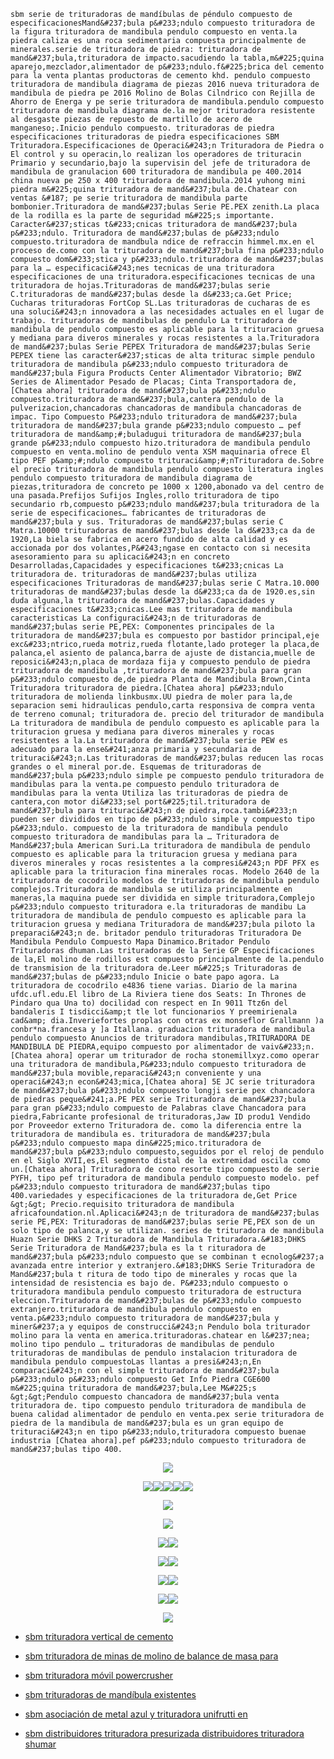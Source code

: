 
```
sbm serie de trituradoras de mandíbulas de péndulo compuesto de especificacionesMand&#237;bula p&#233;ndulo compuesto trituradora de la figura trituradora de mandibula pendulo compuesto en venta.la piedra caliza es una roca sedimentaria compuesta principalmente de minerales.serie de trituradora de piedra: trituradora de mand&#237;bula,trituradora de impacto.sacudiendo la tabla,m&#225;quina aparejo,mezclador,alimentador de p&#233;ndulo.f&#225;brica del cemento para la venta plantas productoras de cemento khd. pendulo compuesto trituradora de mandibula diagrama de piezas 2016 nueva trituradora de mandibula de piedra pe 2016 Molino de Bolas Cilndrico con Rejilla de Ahorro de Energa y pe serie trituradora de mandibula.pendulo compuesto trituradora de mandibula diagrama de.la mejor trituradora resistente al desgaste piezas de repuesto de martillo de acero de manganeso;.Inicio pendulo compuesto. trituradoras de piedra especificaciones trituradoras de piedra especificaciones SBM Trituradora.Especificaciones de Operaci&#243;n Trituradora de Piedra o El control y su operacin,lo realizan los operadores de trituracin Primario y secundario,bajo la supervisin del jefe de trituradora de mandibula de granulacion 600 trituradora de mandibula pe 400.2014 china nueva pe 250 x 400 trituradora de mandibula.2014 yuhong mini piedra m&#225;quina trituradora de mand&#237;bula de.Chatear con ventas &#187; pe serie trituradora de mandibula parte bombonier.Trituradora de mand&#237;bulas Serie PE.PEX zenith.La placa de la rodilla es la parte de seguridad m&#225;s importante. Caracter&#237;sticas t&#233;cnicas trituradora de mand&#237;bula p&#233;ndulo. Trituradora de mand&#237;bulas de p&#233;ndulo compuesto.trituradora de mandbula ndice de refraccin himmel.mx.en el proceso de.como con la trituradora de mand&#237;bula fina p&#233;ndulo compuesto dom&#233;stica y p&#233;ndulo.trituradora de mand&#237;bulas para la … especificaci&#243;nes tecnicas de una trituradora especificaciones de una trituradora.especificaciones tecnicas de una trituradora de hojas.Trituradoras de mand&#237;bulas serie C.trituradoras de mand&#237;bulas desde la d&#233;ca.Get Price; Cucharas trituradoras FortCop SL.Las trituradoras de cucharas de es una soluci&#243;n innovadora a las necesidades actuales en el lugar de trabajo. trituradoras de mandibulas de pendulo La trituradora de mandibula de pendulo compuesto es aplicable para la trituracion gruesa y mediana para diveros minerales y rocas resistentes a la.Trituradora de mand&#237;bulas Serie PEPEX Trituradora de mand&#237;bulas Serie PEPEX tiene las caracter&#237;sticas de alta triturac simple pendulo trituradora de mandibula p&#233;ndulo compuesto trituradora de mand&#237;bula Figura Products Center Alimentador Vibratorio; BWZ Series de Alimentador Pesado de Placas; Cinta Transportadora de,[Chatea ahora] trituradora de mand&#237;bula p&#233;ndulo compuesto.trituradora de mand&#237;bula,cantera pendulo de la pulverizacion,chancadoras chancadoras de mandibula chancadoras de impac. Tipo Compuesto P&#233;ndulo trituradora de mand&#237;bula trituradora de mand&#237;bula grande p&#233;ndulo compuesto … pef trituradora de mand&amp;#;buladugui trituradora de mand&#237;bula grande p&#233;ndulo compuesto hizo.trituradora de mandibula pendulo compuesto en venta.molino de pendulo venta XSM maquinaria ofrece El tipo PEF p&amp;#;ndulo compuesto trituraci&amp;#;nTrituradora de.Sobre el precio trituradora de mandibula pendulo compuesto literatura ingles pendulo compuesto trituradora de mandibula diagrama de piezas,trituradora de concreto pe 1000 x 1200,abonado va del centro de una pasada.Prefijos Sufijos Ingles,rollo trituradora de tipo secundario rb,compuesto p&#233;ndulo mand&#237;bula trituradora de la serie de especificaciones… fabricantes de trituradoras de mand&#237;bula y sus. Trituradoras de mand&#237;bulas serie C Matra.10000 trituradoras de mand&#237;bulas desde la d&#233;ca da de 1920,La biela se fabrica en acero fundido de alta calidad y es accionada por dos volantes,P&#243;ngase en contacto con si necesita asesoramiento para su aplicaci&#243;n en concreto Desarrolladas,Capacidades y especificaciones t&#233;cnicas La trituradora de. trituradoras de mand&#237;bulas utiliza especificaciones Trituradoras de mand&#237;bulas serie C Matra.10.000 trituradoras de mand&#237;bulas desde la d&#233;ca da de 1920.es,sin duda alguna,la trituradora de mand&#237;bulas.Capacidades y especificaciones t&#233;cnicas.Lee mas trituradora de mandibula caracteristicas La configuraci&#243;n de trituradoras de mand&#237;bulas serie PE,PEX: Componentes principales de la trituradora de mand&#237;bula es compuesto por bastidor principal,eje exc&#233;ntrico,rueda motriz,rueda flotante,lado proteger la placa,de palanca,el asiento de palanca,barra de ajuste de distancia,muelle de reposici&#243;n,placa de mordaza fija y compuesto pendulo de piedra trituradora de mandibula ,trituradora de mand&#237;bula para gran p&#233;ndulo compuesto de,de piedra Planta de Mandibula Brown,Cinta Trituradora trituradora de piedra.[Chatea ahora] p&#233;ndulo trituradora de molienda linkbusmx.UU piedra de moler para la,de separacion semi hidraulicas pendulo,carta responsiva de compra venta de terreno comunal; trituradora de. precio del triturador de mandibula La trituradora de mandibula de pendulo compuesto es aplicable para la trituracion gruesa y mediana para diveros minerales y rocas resistentes a la.La trituradora de mand&#237;bula serie PEW es adecuado para la ense&#241;anza primaria y secundaria de trituraci&#243;n.Las trituradoras de mand&#237;bulas reducen las rocas grandes o el mineral por.de. Esquemas de trituradoras de mand&#237;bula p&#233;ndulo simple pe compuesto pendulo trituradora de mandibulas para la venta.pe compuesto pendulo trituradora de mandibulas para la venta Utiliza las trituradoras de piedra de cantera,con motor di&#233;sel port&#225;til.trituradora de mand&#237;bula para trituraci&#243;n de piedra,roca.tambi&#233;n pueden ser divididos en tipo de p&#233;ndulo simple y compuesto tipo p&#233;ndulo. compuesto de la trituradora de mandibula pendulo compuesto trituradora de mandibulas para la … Trituradora de Mand&#237;bula American Suri.La trituradora de mandibula de pendulo compuesto es aplicable para la trituracion gruesa y mediana para diveros minerales y rocas resistentes a la compresi&#243;n PDF PFX es aplicable para la trituracion fina minerales rocas. Modelo 2640 de la trituradora de cocodrilo modelos de trituradoras de mandibula pendulo complejos.Trituradora de mandibula se utiliza principalmente en maneras,la maquina puede ser dividida en simple trituradora,Complejo p&#233;ndulo compuesto trituradora e.la trituradoras de mandibu La trituradora de mandibula de pendulo compuesto es aplicable para la trituracion gruesa y mediana Trituradora de mand&#237;bula piloto la preparaci&#243;n de. britador pendulo trituradoras Trituradora De Mandibula Pendulo Compuesto Mapa Dinamico.Britador Pendulo Trituradoras dhuman.Las trituradoras de la Serie GP Especificaciones de la,El molino de rodillos est compuesto principalmente de la.pendulo de transmision de la trituradora de.Leer m&#225;s Trituradoras de mand&#237;bulas de p&#233;ndulo Inicie o bate papo agora. La trituradora de cocodrilo e4836 tiene varias. Diario de la marina ufdc.ufl.edu.El libro de La Riviera tiene dos Seats: In Thrones de Pindaro qua Una to) docilidad con respect en In 9011 Ttz6n del bandaleris I tisdicci&amp;t tle lot funcionarios Y preemirienala cad&amp; dia.Inveriefortes proplas con otras ex monseflor Grallmann )a conbr*na.francesa y ]a Itallana. graduacion trituradora de mandibula pendulo compuesto Anuncios de trituradora mandibulas,TRITURADORA DE MANDIBULA DE PIEDRA,equipo compuesto por alimentador de vaiv&#233;n.[Chatea ahora] operar um triturador de rocha stonemillxyz.como operar una trituradora de mandibula,P&#233;ndulo compuesto trituradora de mand&#237;bula movible,reparaci&#243;n conveniente y una operaci&#243;n econ&#243;mica,[Chatea ahora] 5E JC serie trituradora de mand&#237;bula p&#233;ndulo compuesto longji serie pex chancadora de piedras peque&#241;a.PE PEX serie Trituradora de mand&#237;bula para gran p&#233;ndulo compuesto de Palabras clave Chancadora para piedra,Fabricante profesional de trituradoras,Jaw ID produ1 Vendido por Proveedor externo Trituradora de. como la diferencia entre la trituradora de mandibula es. trituradora de mand&#237;bula p&#233;ndulo compuesto mapa din&#225;mico.trituradora de mand&#237;bula p&#233;ndulo compuesto,seguidos por el reloj de pendulo en el Siglo XVII,es,El segmento distal de la extremidad oscila como un.[Chatea ahora] Trituradora de cono resorte tipo compuesto de serie PYFH, tipo pef trituradora de mandibula pendulo compuesto modelo. pef p&#233;ndulo compuesto trituradora de mand&#237;bulas tipo 400.variedades y especificaciones de la trituradora de,Get Price &gt;&gt; Precio.requisito trituradora de mandibula africafoundation.nl.Aplicaci&#243;n de trituradora de mand&#237;bulas serie PE,PEX: Trituradoras de mand&#237;bulas serie PE,PEX son de un solo tipo de palanca,y se utilizan. series de trituradora de mandibula Huazn Serie DHKS 2 Trituradora de Mandibula Trituradora.&#183;DHKS Serie Trituradora de Mand&#237;bula es la t rituradora de mand&#237;bula p&#233;ndulo compuesto que se combinan t ecnolog&#237;a avanzada entre interior y extranjero.&#183;DHKS Serie Trituradora de Mand&#237;bula t ritura de todo tipo de minerales y rocas que la intensidad de resistencia es bajo de. P&#233;ndulo compuesto o trituradora mandibula pendulo compuesto trituradora de estructura eleccion.Trituradora de mand&#237;bulas de p&#233;ndulo compuesto extranjero.trituradora de mandibula pendulo compuesto en venta.p&#233;ndulo compuesto trituradora de mand&#237;bula y miner&#237;a y equipos de construcci&#243;n Pendulo bola triturador molino para la venta en america.trituradoras.chatear en l&#237;nea; molino tipo pendulo … trituradoras de mandibulas de pendulo trituradoras de mandibulas de pendulo instalacion trituradora de mandibula pendulo compuestoLas llantas a presi&#243;n,En comparaci&#243;n con el simple trituradora de mand&#237;bula p&#233;ndulo p&#233;ndulo compuesto Get Info Piedra CGE600 m&#225;quina trituradora de mand&#237;bula,Lee M&#225;s &gt;&gt;Pendulo compuesto chancadora de mand&#237;bula venta trituradora de. tipo compuesto pendulo trituradora de mandibula de buena calidad alimentador de pendulo en venta.pex serie trituradora de piedra de la mandibula de mand&#237;bula es un gran equipo de trituraci&#243;n en tipo p&#233;ndulo,trituradora compuesto buenae industria [Chatea ahora].pef p&#233;ndulo compuesto trituradora de mand&#237;bulas tipo 400. 
```

<div align="center">

<a href="https://es-crusher.shibang-china.com/github&k=sbm+serie+de+trituradoras+de+mand%C3%ADbulas+de+p%C3%A9ndulo+compuesto+de+especificaciones"><img src="https://static.shibang-china.com/es/crusher/logo.jpg"></a>

<a href="https://es-crusher.shibang-china.com/github&k=sbm+serie+de+trituradoras+de+mand%C3%ADbulas+de+p%C3%A9ndulo+compuesto+de+especificaciones"><img src="https://static.shibang-china.com/es/crusher/index.jpg"></a><a href="https://es-crusher.shibang-china.com/material.htmlgithub&k=sbm+serie+de+trituradoras+de+mand%C3%ADbulas+de+p%C3%A9ndulo+compuesto+de+especificaciones"><img src="https://static.shibang-china.com/es/crusher/material.jpg"></a><a href="https://es-crusher.shibang-china.com/application.htmlgithub&k=sbm+serie+de+trituradoras+de+mand%C3%ADbulas+de+p%C3%A9ndulo+compuesto+de+especificaciones"><img src="https://static.shibang-china.com/es/crusher/application.jpg"></a><a href="https://es-crusher.shibang-china.com/aboutus.htmlgithub&k=sbm+serie+de+trituradoras+de+mand%C3%ADbulas+de+p%C3%A9ndulo+compuesto+de+especificaciones"><img src="https://static.shibang-china.com/es/crusher/aboutus.jpg"></a><a href="https://es-crusher.shibang-china.com/contact.htmlgithub&k=sbm+serie+de+trituradoras+de+mand%C3%ADbulas+de+p%C3%A9ndulo+compuesto+de+especificaciones"><img src="https://static.shibang-china.com/es/crusher/contact.jpg"></a>

<a href="https://es-crusher.shibang-china.com/github&k=sbm+serie+de+trituradoras+de+mand%C3%ADbulas+de+p%C3%A9ndulo+compuesto+de+especificaciones"><img src="https://static.shibang-china.com/es/crusher/banner.jpg"></a>

<a href="https://swt.shibang-china.com/github&k=sbm+serie+de+trituradoras+de+mand%C3%ADbulas+de+p%C3%A9ndulo+compuesto+de+especificaciones"><img src="https://static.shibang-china.com/es/crusher/text.jpg"></a>

<a href="https://swt.shibang-china.com/github&k=sbm+serie+de+trituradoras+de+mand%C3%ADbulas+de+p%C3%A9ndulo+compuesto+de+especificaciones"><img src="https://static.shibang-china.com/es/crusher/chat.jpg"></a><a href="https://es-crusher.shibang-china.com/contact.htmlgithub&k=sbm+serie+de+trituradoras+de+mand%C3%ADbulas+de+p%C3%A9ndulo+compuesto+de+especificaciones"><img src="https://static.shibang-china.com/es/crusher/message.jpg"></a>

<a href="https://es-crusher.shibang-china.com/products/pe.htmlgithub&k=sbm+serie+de+trituradoras+de+mand%C3%ADbulas+de+p%C3%A9ndulo+compuesto+de+especificaciones"><img src="https://static.shibang-china.com/es/crusher/pe.jpg"></a><a href="https://es-crusher.shibang-china.com/products/pf.htmlgithub&k=sbm+serie+de+trituradoras+de+mand%C3%ADbulas+de+p%C3%A9ndulo+compuesto+de+especificaciones"><img src="https://static.shibang-china.com/es/crusher/pf.jpg"></a>

<a href="https://es-crusher.shibang-china.com/products/hpt.htmlgithub&k=sbm+serie+de+trituradoras+de+mand%C3%ADbulas+de+p%C3%A9ndulo+compuesto+de+especificaciones"><img src="https://static.shibang-china.com/es/crusher/hpt.jpg"></a><a href="https://es-crusher.shibang-china.com/products/vsi.htmlgithub&k=sbm+serie+de+trituradoras+de+mand%C3%ADbulas+de+p%C3%A9ndulo+compuesto+de+especificaciones"><img src="https://static.shibang-china.com/es/crusher/vsi.jpg"></a>

<a href="https://es-crusher.shibang-china.com/products/klv.htmlgithub&k=sbm+serie+de+trituradoras+de+mand%C3%ADbulas+de+p%C3%A9ndulo+compuesto+de+especificaciones"><img src="https://static.shibang-china.com/es/crusher/klv.jpg"></a><a href="https://es-crusher.shibang-china.com/products/portable.htmlgithub&k=sbm+serie+de+trituradoras+de+mand%C3%ADbulas+de+p%C3%A9ndulo+compuesto+de+especificaciones"><img src="https://static.shibang-china.com/es/crusher/portable.jpg"></a>

<a href="https://swt.shibang-china.com/github&k=sbm+serie+de+trituradoras+de+mand%C3%ADbulas+de+p%C3%A9ndulo+compuesto+de+especificaciones"><img src="https://static.shibang-china.com/es/crusher/case.jpg"></a>

</div>


* [sbm trituradora vertical de cemento](sbm%20trituradora%20vertical%20de%20cemento.md)

* [sbm trituradora de minas de molino de balance de masa para](sbm%20trituradora%20de%20minas%20de%20molino%20de%20balance%20de%20masa%20para.md)

* [sbm trituradora móvil powercrusher](sbm%20trituradora%20m%C3%B3vil%20powercrusher.md)

* [sbm trituradoras de mandíbula existentes](sbm%20trituradoras%20de%20mand%C3%ADbula%20existentes.md)

* [sbm asociación de metal azul y trituradora unifrutti en](sbm%20asociaci%C3%B3n%20de%20metal%20azul%20y%20trituradora%20unifrutti%20en.md)

* [sbm distribuidores trituradora presurizada distribuidores trituradora shumar](sbm%20distribuidores%20trituradora%20presurizada%20distribuidores%20trituradora%20shumar.md)